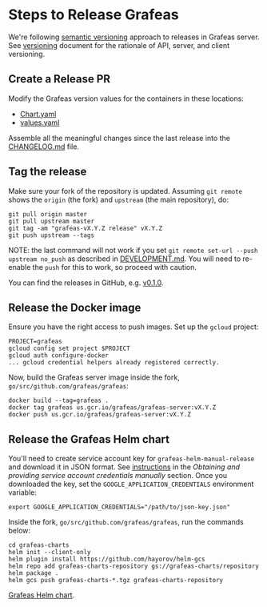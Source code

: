 # Steps to Release Grafeas

We're following [semantic versioning](https://semver.org/) approach to releases in Grafeas server. See [versioning](docs/versioning.md) document for the rationale of API, server, and client versioning.

## Create a Release PR
Modify the Grafeas version values for the containers in these locations:

* [Chart.yaml](grafeas-charts/Chart.yaml#L5)
* [values.yaml](grafeas-charts/values.yaml#L6)

Assemble all the meaningful changes since the last release into the [CHANGELOG.md](CHANGELOG.md) file.

## Tag the release

Make sure your fork of the repository is updated. Assuming `git remote` shows the `origin` (the fork) and `upstream` (the main repository), do:

```shell
git pull origin master
git pull upstream master
git tag -am "grafeas-vX.Y.Z release" vX.Y.Z
git push upstream --tags
```

NOTE: the last command will not work if you set `git remote set-url --push upstream no_push` as described in [DEVELOPMENT.md](DEVELOPMENT.md). You will need to re-enable the `push` for this to work, so proceed with caution.

You can find the releases in GitHub, e.g. [v0.1.0](https://github.com/grafeas/grafeas/releases/tag/v0.1.0).

## Release the Docker image

Ensure you have the right access to push images. Set up the `gcloud` project:

```shell
PROJECT=grafeas
gcloud config set project $PROJECT
gcloud auth configure-docker
... gcloud credential helpers already registered correctly.
```

Now, build the Grafeas server image inside the fork, `go/src/github.com/grafeas/grafeas`:

```shell
docker build --tag=grafeas .
docker tag grafeas us.gcr.io/grafeas/grafeas-server:vX.Y.Z
docker push us.gcr.io/grafeas/grafeas-server:vX.Y.Z
```

## Release the Grafeas Helm chart

You'll need to create service account key for `grafeas-helm-manual-release` and
download it in JSON format. See [instructions](https://cloud.google.com/docs/authentication/production) in the *Obtaining and providing service account credentials manually* section. Once you downloaded the key, set the `GOOGLE_APPLICATION_CREDENTIALS` environment variable:

```shell
export GOOGLE_APPLICATION_CREDENTIALS="/path/to/json-key.json"
```

Inside the fork, `go/src/github.com/grafeas/grafeas`, run the commands below:

```shell
cd grafeas-charts
helm init --client-only
helm plugin install https://github.com/hayorov/helm-gcs
helm repo add grafeas-charts-repository gs://grafeas-charts/repository
helm package .
helm gcs push grafeas-charts-*.tgz grafeas-charts-repository
```

[Grafeas Helm chart](https://storage.cloud.google.com/grafeas-charts/repository/grafeas-charts-0.1.0.tgz?organizationId=433637338589).
